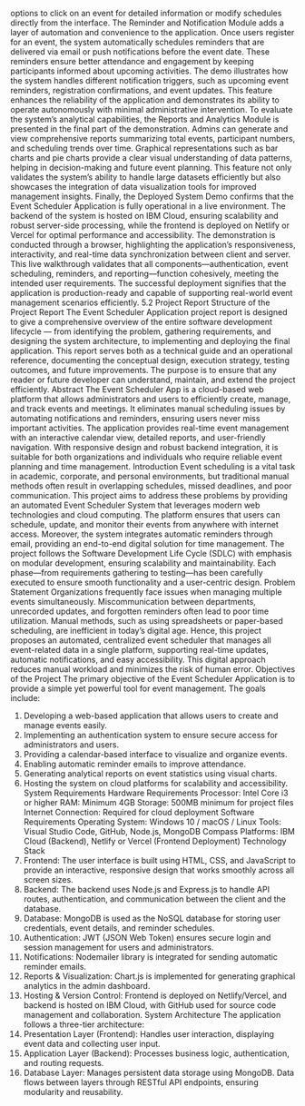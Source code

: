 options to click on an event for detailed information or modify schedules
directly from the interface.
The Reminder and Notification Module adds a layer of automation and
convenience to the application. Once users register for an event, the system
automatically schedules reminders that are delivered via email or push
notifications before the event date. These reminders ensure better attendance
and engagement by keeping participants informed about upcoming activities.
The demo illustrates how the system handles different notification triggers,
such as upcoming event reminders, registration confirmations, and event
updates. This feature enhances the reliability of the application and
demonstrates its ability to operate autonomously with minimal
administrative intervention.
To evaluate the system’s analytical capabilities, the Reports and Analytics
Module is presented in the final part of the demonstration. Admins can
generate and view comprehensive reports summarizing total events,
participant numbers, and scheduling trends over time. Graphical
representations such as bar charts and pie charts provide a clear visual
understanding of data patterns, helping in decision-making and future event
planning. This feature not only validates the system’s ability to handle large
datasets efficiently but also showcases the integration of data visualization
tools for improved management insights.
Finally, the Deployed System Demo confirms that the Event Scheduler
Application is fully operational in a live environment. The backend of the
system is hosted on IBM Cloud, ensuring scalability and robust server-side
processing, while the frontend is deployed on Netlify or Vercel for optimal
performance and accessibility. The demonstration is conducted through a
browser, highlighting the application’s responsiveness, interactivity, and
real-time data synchronization between client and server. This live
walkthrough validates that all components—authentication, event
scheduling, reminders, and reporting—function cohesively, meeting the
intended user requirements. The successful deployment signifies that the
application is production-ready and capable of supporting real-world event
management scenarios efficiently.
5.2 Project Report
Structure of the Project Report
The Event Scheduler Application project report is designed to give a
comprehensive overview of the entire software development lifecycle —
from identifying the problem, gathering requirements, and designing the
system architecture, to implementing and deploying the final application.
This report serves both as a technical guide and an operational reference,
documenting the conceptual design, execution strategy, testing outcomes,
and future improvements. The purpose is to ensure that any reader or future
developer can understand, maintain, and extend the project efficiently.
Abstract
The Event Scheduler App is a cloud-based web platform that allows
administrators and users to efficiently create, manage, and track events and
meetings. It eliminates manual scheduling issues by automating notifications
and reminders, ensuring users never miss important activities. The
application provides real-time event management with an interactive
calendar view, detailed reports, and user-friendly navigation. With
responsive design and robust backend integration, it is suitable for both
organizations and individuals who require reliable event planning and time
management.
Introduction
Event scheduling is a vital task in academic, corporate, and personal
environments, but traditional manual methods often result in overlapping
schedules, missed deadlines, and poor communication. This project aims to
address these problems by providing an automated Event Scheduler System
that leverages modern web technologies and cloud computing. The platform
ensures that users can schedule, update, and monitor their events from
anywhere with internet access. Moreover, the system integrates automatic
reminders through email, providing an end-to-end digital solution for time
management.
The project follows the Software Development Life Cycle (SDLC) with
emphasis on modular development, ensuring scalability and maintainability.
Each phase—from requirements gathering to testing—has been carefully
executed to ensure smooth functionality and a user-centric design.
Problem Statement
Organizations frequently face issues when managing multiple events
simultaneously. Miscommunication between departments, unrecorded
updates, and forgotten reminders often lead to poor time utilization. Manual
methods, such as using spreadsheets or paper-based scheduling, are
inefficient in today’s digital age. Hence, this project proposes an automated,
centralized event scheduler that manages all event-related data in a single
platform, supporting real-time updates, automatic notifications, and easy
accessibility. This digital approach reduces manual workload and minimizes
the risk of human error.
Objectives of the Project
The primary objective of the Event Scheduler Application is to provide a
simple yet powerful tool for event management. The goals include:
1. Developing a web-based application that allows users to create and
manage events easily.
2. Implementing an authentication system to ensure secure access for
administrators and users.
3. Providing a calendar-based interface to visualize and organize events.
4. Enabling automatic reminder emails to improve attendance.
5. Generating analytical reports on event statistics using visual charts.
6. Hosting the system on cloud platforms for scalability and
accessibility.
System Requirements
Hardware Requirements
Processor: Intel Core i3 or higher
RAM: Minimum 4GB
Storage: 500MB minimum for project files
Internet Connection: Required for cloud deployment
Software Requirements
Operating System: Windows 10 / macOS / Linux
Tools: Visual Studio Code, GitHub, Node.js, MongoDB Compass
Platforms: IBM Cloud (Backend), Netlify or Vercel (Frontend Deployment)
Technology Stack
1. Frontend:
The user interface is built using HTML, CSS, and JavaScript to provide an
interactive, responsive design that works smoothly across all screen sizes.
2. Backend:
The backend uses Node.js and Express.js to handle API routes,
authentication, and communication between the client and the database.
3. Database:
MongoDB is used as the NoSQL database for storing user credentials, event
details, and reminder schedules.
4. Authentication:
JWT (JSON Web Token) ensures secure login and session management for
users and administrators.
5. Notifications:
Nodemailer library is integrated for sending automatic reminder emails.
6. Reports & Visualization:
Chart.js is implemented for generating graphical analytics in the admin
dashboard.
7. Hosting & Version Control:
Frontend is deployed on Netlify/Vercel, and backend is hosted on IBM
Cloud, with GitHub used for source code management and collaboration.
System Architecture
The application follows a three-tier architecture:
1. Presentation Layer (Frontend): Handles user interaction, displaying
event data and collecting user input.
2. Application Layer (Backend): Processes business logic,
authentication, and routing requests.
3. Database Layer: Manages persistent data storage using MongoDB.
Data flows between layers through RESTful API endpoints, ensuring
modularity and reusability.
